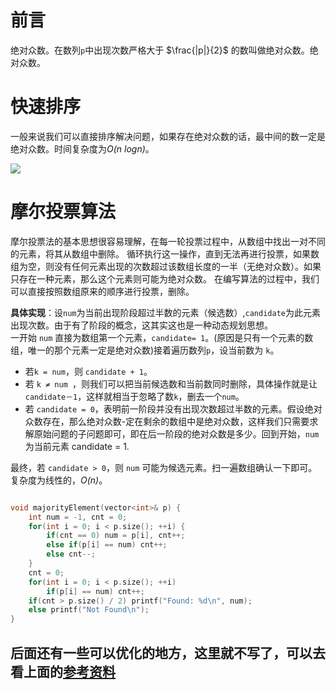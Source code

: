 # 前言

绝对众数。在数列`p`中出现次数严格大于 $\frac{|p|}{2}$ 的数叫做绝对众数。绝对众数。

# 快速排序

一般来说我们可以直接排序解决问题，如果存在绝对众数的话，最中间的数一定是绝对众数。时间复杂度为*O(n logn)*。

![](https://cdn.jsdelivr.net/gh/RivTian/Blogimg/img/20210724160433.png)

# 摩尔投票算法

摩尔投票法的基本思想很容易理解，在每一轮投票过程中，从数组中找出一对不同的元素，将其从数组中删除。
循环执行这一操作，直到无法再进行投票，如果数组为空，则没有任何元素出现的次数超过该数组长度的一半（无绝对众数）。如果只存在一种元素，那么这个元素则可能为绝对众数。
在编写算法的过程中，我们可以直接按照数组原来的顺序进行投票，删除。

**具体实现**：设`num`为当前出现阶段超过半数的元素（候选数）,`candidate`为此元素出现次数。由于有了阶段的概念，这其实这也是一种动态规划思想。  
一开始 `num` 直接为数组第一个元素，`candidate= 1`。(原因是只有一个元素的数组，唯一的那个元素一定是绝对众数)接着遍历数列`p`，设当前数为 `k`。
- 若`k = num`，则 `candidate + 1`。
- 若 `k ≠ num `，则我们可以把当前候选数和当前数同时删除，具体操作就是让 `candidate－1`，这样就相当于忽略了数`k`，删去一个`num`。
- 若 `candidate = 0`，表明前一阶段并没有出现次数超过半数的元素。假设绝对众数存在，那么绝对众数-定在剩余的数组中是绝对众数，这样我们只需要求解原始问题的子问题即可，即在后一阶段的绝对众数是多少。回到开始，`num`为当前元素 candidate = 1.

最终，若 `candidate > 0`，则 `num` 可能为候选元素。扫一遍数组确认一下即可。
复杂度为线性的，*O(n)*。

```cpp

void majorityElement(vector<int>& p) {  
    int num = -1, cnt = 0;
    for(int i = 0; i < p.size(); ++i) {
        if(cnt == 0) num = p[i], cnt++;
        else if(p[i] == num) cnt++;
        else cnt--;        
    }
    cnt = 0;
    for(int i = 0; i < p.size(); ++i)
        if(p[i] == num) cnt++;
    if(cnt > p.size() / 2) printf("Found: %d\n", num);
    else printf("Not Found\n");
}

```

## 后面还有一些可以优化的地方，这里就不写了，可以去看上面的[参考资料](https://www.cnblogs.com/RioTian/p/12486239.html)
